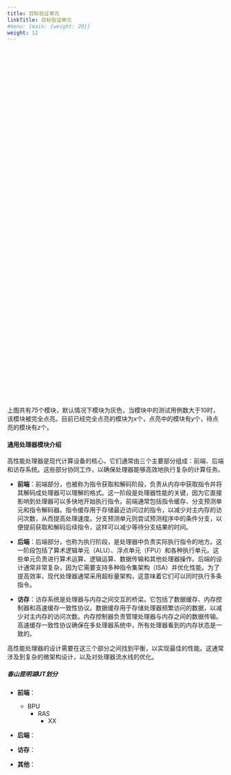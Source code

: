 ```yaml
---
title: 目标验证单元
linkTitle: 目标验证单元
#menu: {main: {weight: 20}}
weight: 12
---
```


<div id="datatree_chart" style="width: 90%;height:800px;"></div>
<script src="../../js/echarts.min.js"></script>
<script src="../../js/chart_datatree.js"></script>
<br>

上图共有<em>75</em>个模块，默认情况下模块为灰色，当模块中的测试用例数大于10时，该模块被完全点亮。目前已经完全点亮的模块为<em>x</em>个，点亮中的模块有<em>y</em>个，待点亮的模块有<em>z</em>个。

#### 通用处理器模块介绍

高性能处理器是现代计算设备的核心，它们通常由三个主要部分组成：前端、后端和访存系统。这些部分协同工作，以确保处理器能够高效地执行复杂的计算任务。

- **前端**：前端部分，也被称为指令获取和解码阶段，负责从内存中获取指令并将其解码成处理器可以理解的格式。这一阶段是处理器性能的关键，因为它直接影响到处理器可以多快地开始执行指令。前端通常包括指令缓存、分支预测单元和指令解码器。指令缓存用于存储最近访问过的指令，以减少对主内存的访问次数，从而提高处理速度。分支预测单元则尝试预测程序中的条件分支，以便提前获取和解码后续指令，这样可以减少等待分支结果的时间。

- **后端**：后端部分，也称为执行阶段，是处理器中负责实际执行指令的地方。这一阶段包括了算术逻辑单元（ALU）、浮点单元（FPU）和各种执行单元。这些单元负责进行算术运算、逻辑运算、数据传输和其他处理器操作。后端的设计通常非常复杂，因为它需要支持多种指令集架构（ISA）并优化性能。为了提高效率，现代处理器通常采用超标量架构，这意味着它们可以同时执行多条指令。

- **访存**：访存系统是处理器与内存之间交互的桥梁。它包括了数据缓存、内存控制器和高速缓存一致性协议。数据缓存用于存储处理器频繁访问的数据，以减少对主内存的访问次数。内存控制器负责管理处理器与内存之间的数据传输。高速缓存一致性协议确保在多处理器系统中，所有处理器看到的内存状态是一致的。

高性能处理器的设计需要在这三个部分之间找到平衡，以实现最佳的性能。这通常涉及到复杂的微架构设计，以及对处理器流水线的优化。

##### 香山昆明湖UT划分

- **前端**：
  - BPU
    - RAS
      - XX
- **后端**：

- **访存**：

- **其他**：
